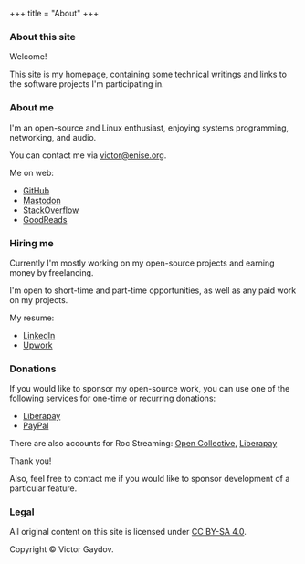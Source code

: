 +++
title = "About"
+++

### About this site

Welcome!

This site is my homepage, containing some technical writings and links to the software projects I'm participating in.

### About me

I'm an open-source and Linux enthusiast, enjoying systems programming, networking, and audio.

You can contact me via victor@enise.org.

Me on web:

* [GitHub](https://github.com/gavv)
* [Mastodon](https://fosstodon.org/@gavv)
* [StackOverflow](https://stackoverflow.com/users/3169754/gavv)
* [GoodReads](https://www.goodreads.com/user/show/46643060-victor-gaydov)

### Hiring me

Currently I'm mostly working on my open-source projects and earning money by freelancing.

I'm open to short-time and part-time opportunities, as well as any paid work on my projects.

My resume:

* [LinkedIn](https://www.linkedin.com/in/victor-gaydov/)
* [Upwork](https://www.upwork.com/o/profiles/users/_~01205fd34b306ddfd6/)

### Donations

If you would like to sponsor my open-source work, you can use one of the following services for one-time or recurring donations:

* [Liberapay](https://liberapay.com/gavv/)
* [PayPal](https://www.paypal.com/paypalme/victorgaydov)

There are also accounts for Roc Streaming: [Open Collective](https://opencollective.com/roc-streaming),  [Liberapay](https://liberapay.com/roc-streaming/)

Thank you!

Also, feel free to contact me if you would like to sponsor development of a particular feature.

### Legal

All original content on this site is licensed under [CC BY-SA 4.0](https://creativecommons.org/licenses/by-sa/4.0/).

Copyright © Victor Gaydov.
